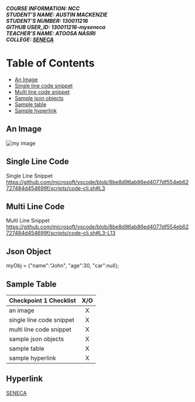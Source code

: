 
***COURSE INFORMATION: NCC*** <br />
***STUDENT’S NAME: AUSTIN MACKENZIE*** <br />
***STUDENT'S NUMBER: 130011216*** <br />
***GITHUB USER_ID: 130011216-myseneca*** <br />
***TEACHER’S NAME: ATOOSA NASIRI*** <br />
***COLLEGE: [SENECA](https://www.senecacollege.ca/home.html)***

# Table of Contents
- [An Image](https://github.com/130011216-myseneca/CSN400-Capstone/tree/main/Checkpoint1#an-image-1)
- [Single line code snippet](https://github.com/130011216-myseneca/CSN400-Capstone/tree/main/Checkpoint1#single-line-code)
- [Multi line code snippet](https://github.com/130011216-myseneca/CSN400-Capstone/tree/main/Checkpoint1#multi-line-code)
- [Sample json objects](https://github.com/130011216-myseneca/CSN400-Capstone/edit/main/Checkpoint1/README.md#json-object)
- [Sample table](https://github.com/130011216-myseneca/CSN400-Capstone/tree/main/Checkpoint1#sample-table-1)
- [Sample hyperlink](https://github.com/130011216-myseneca/CSN400-Capstone/tree/main/Checkpoint1#hyperlink)

## An Image
![my image](https://user-images.githubusercontent.com/122462473/212564502-aa85b3a0-4e25-42ef-b471-91e079c14a3c.png)

## Single Line Code
Single Line Snippet https://github.com/microsoft/vscode/blob/8be8d96ab86ed4077df554eb62727484d454699f/scripts/code-cli.sh#L3

## Multi Line Code
Multi Line Snippet https://github.com/microsoft/vscode/blob/8be8d96ab86ed4077df554eb62727484d454699f/scripts/code-cli.sh#L3-L13

## Json Object
myObj = {"name":"John", "age":30, "car":null};

## Sample Table
| Checkpoint 1 Checklist       | X/O        |
| ------------- |:-------------:|
| an image                 | X  | 
| single line code snippet | X |      |  
| multi line code snippet  | X |
| sample json objects      | X |
| sample table             | X |
| sample hyperlink         | X |



## Hyperlink
[SENECA](https://www.senecacollege.ca/home.html)
